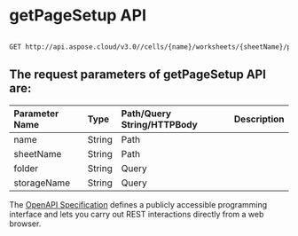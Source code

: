 # **getPageSetup API**

 

```bash

GET http://api.aspose.cloud/v3.0//cells/{name}/worksheets/{sheetName}/pagesetup

```

## The request parameters of **getPageSetup** API are: 

| Parameter Name | Type | Path/Query String/HTTPBody | Description | 
| :- | :- | :- |:- | 
|name|String|Path||
|sheetName|String|Path||
|folder|String|Query||
|storageName|String|Query||


The [OpenAPI Specification](https://reference.aspose.cloud/cells/#/PageSetupController/GetPageSetup) defines a publicly accessible programming interface and lets you carry out REST interactions directly from a web browser.
